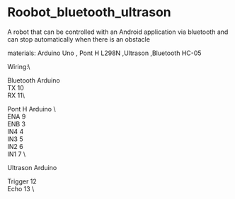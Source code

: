# Roobot_bluetooth_ultrason
 A robot that can be controlled with an Android application via bluetooth and can stop automatically when there is an obstacle

materials: Arduino Uno , Pont H L298N ,Ultrason ,Bluetooth HC-05

Wiring:\

Bluetooth         Arduino\
TX                10\
RX                11\


Pont H            Arduino \    
  ENA                9    \
  ENB                3    \
  IN4                4    \
  IN3                5    \
  IN2                6    \
  IN1                7   \
  
  Ultrason        Arduino 

 Trigger            12   \
 Echo               13   \
